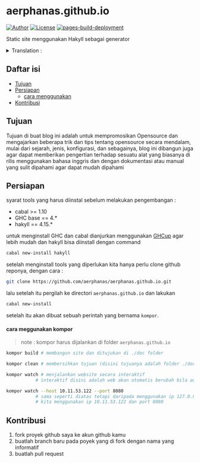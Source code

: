 # aerphanas.github.io

[![Author](https://img.shields.io/badge/author-aerphanas-red.svg)](https://github.com/aerphanas)
[![License](https://img.shields.io/badge/License-BSD--3--Clause-important)](https://github.com/aerphanas/aerphanas.github.io/blob/master/LICENSE)
[![pages-build-deployment](https://github.com/aerphanas/aerphanas.github.io/actions/workflows/pages/pages-build-deployment/badge.svg)](https://github.com/aerphanas/aerphanas.github.io/actions/workflows/pages/pages-build-deployment)

Static site menggunakan Hakyll sebagai generator

<details>
<summary>Translation :</summary>

- [en](https://github.com/aerphanas/aerphanas.github.io/blob/master/README.md)
- [id](https://github.com/aerphanas/aerphanas.github.io/blob/master/BACA-AKU.md)
  
</details>

## Daftar isi
- [Tujuan](#tujuan)
- [Persiapan](#persiapan)
  - [cara menggunakan](#cara-meggunakan-site)
- [Kontribusi](#kontribusi)

## Tujuan
Tujuan di buat blog ini adalah untuk mempromosikan Opensource dan mengajarkan beberapa trik dan tips tentang opensource secara mendalam, mulai dari sejarah, jenis, konfigurasi, dan sebagainya, blog ini dibangun juga agar dapat memberikan pengertian terhadap sesuatu alat yang biasanya di rilis menggunakan bahasa inggris dan dengan dokumentasi atau manual yang sulit dipahami agar dapat mudah dipahami

## Persiapan
syarat tools yang harus diinstal sebelum melakukan pengembangan :

- cabal  >= 1.10
- GHC base == 4.*
- hakyll == 4.15.*

untuk menginstall GHC dan cabal dianjurkan menggunakan [GHCup](https://www.haskell.org/ghcup/) agar lebih mudah dan hakyll bisa diinstall dengan command

```sh
cabal new-install hakyll
```

setelah menginstall tools yang diperlukan kita hanya perlu clone github reponya, dengan cara :

```sh
git clone https://github.com/aerphanas/aerphanas.github.io.git
```

lalu setelah itu pergilah ke directori ```aerphanas.github.io``` dan lakukan

```sh
cabal new-install
```

setelah itu akan dibuat sebuah perintah yang bernama ```kompor```.

#### cara meggunakan kompor
> note : kompor harus dijalankan di folder ```aerphanas.github.io```

```sh
kompor build # membangun site dan ditujukan di ./doc folder
```

```sh
kompor clean # membersihkan tujuan (disini tujuanya adalah folder ./doc)
```

```sh
kompor watch # menjalankan website secara interaktif
           # interaktif disini adalah web akan otomatis berubah bila ada file yang berubah
```

```sh
kompor watch --host 10.11.53.122 --port 8080
           # sama seperti diatas tetapi daripada menggunakan ip 127.0.0.1 dan port 8000
           # kita menggunakan ip 10.11.53.122 dan port 8080
```

## Kontribusi

1. fork proyek github saya ke akun github kamu
2. buatlah branch baru pada poyek yang di fork dengan nama yang informatif
3. buatlah pull request
